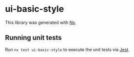 # ui-basic-style

This library was generated with [Nx](https://nx.dev).

## Running unit tests

Run `nx test ui-basic-style` to execute the unit tests via [Jest](https://jestjs.io).

